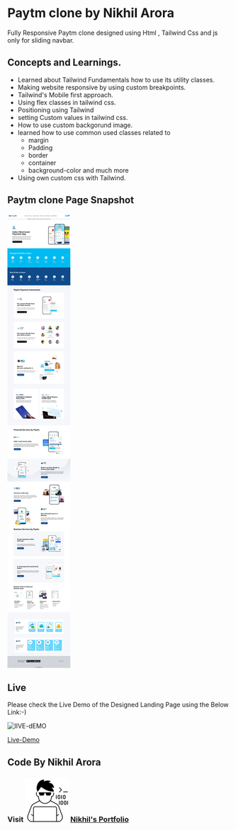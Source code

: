 # Paytm clone by Nikhil Arora
Fully Responsive Paytm clone designed using  Html , Tailwind Css and js only for sliding navbar.

## Concepts and Learnings.

- Learned about Tailwind Fundamentals how to use its utility classes.
- Making website responsive by using  custom breakpoints.
- Tailwind's Mobile first approach.
- Using flex classes in tailwind css.
- Positioning using Tailwind
- setting Custom values in tailwind css.
- How to use custom backgorund image.
- learned how to use common used classes related to 
    - margin
    - Padding
    - border
    - container
    - background-color  and much more
- Using own custom css with Tailwind.



## Paytm clone Page Snapshot
![Snapshot](/Final%20Output/Web%20capture_22-8-2022_132238_127.0.0.1.jpeg)


## Live

Please check the Live Demo of the Designed Landing Page using the Below Link:-)

![lIVE-dEMO](https://img.shields.io/badge/Live_Demo-<COLOR>)

[Live-Demo](https://paytm-clone5.netlify.app/)

## Code By Nikhil Arora 
### Visit ![I-write-code](/Final%20Output/codericon-removebg-preview%20(1).png) [Nikhil's Portfolio](https://nikhilarora-protfolio.netlify.app/)
